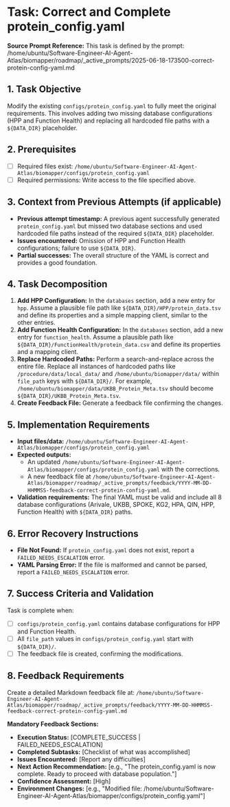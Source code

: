 # Task: Correct and Complete protein_config.yaml

**Source Prompt Reference:** This task is defined by the prompt: /home/ubuntu/Software-Engineer-AI-Agent-Atlas/biomapper/roadmap/_active_prompts/2025-06-18-173500-correct-protein-config-yaml.md

## 1. Task Objective
Modify the existing `configs/protein_config.yaml` to fully meet the original requirements. This involves adding two missing database configurations (HPP and Function Health) and replacing all hardcoded file paths with a `${DATA_DIR}` placeholder.

## 2. Prerequisites
- [ ] Required files exist: `/home/ubuntu/Software-Engineer-AI-Agent-Atlas/biomapper/configs/protein_config.yaml`
- [ ] Required permissions: Write access to the file specified above.

## 3. Context from Previous Attempts (if applicable)
- **Previous attempt timestamp:** A previous agent successfully generated `protein_config.yaml` but missed two database sections and used hardcoded file paths instead of the required `${DATA_DIR}` placeholder.
- **Issues encountered:** Omission of HPP and Function Health configurations; failure to use `${DATA_DIR}`.
- **Partial successes:** The overall structure of the YAML is correct and provides a good foundation.

## 4. Task Decomposition
1. **Add HPP Configuration:** In the `databases` section, add a new entry for `hpp`. Assume a plausible file path like `${DATA_DIR}/HPP/protein_data.tsv` and define its properties and a simple mapping client, similar to the other entries.
2. **Add Function Health Configuration:** In the `databases` section, add a new entry for `function_health`. Assume a plausible path like `${DATA_DIR}/FunctionHealth/protein_data.csv` and define its properties and a mapping client.
3. **Replace Hardcoded Paths:** Perform a search-and-replace across the entire file. Replace all instances of hardcoded paths like `/procedure/data/local_data/` and `/home/ubuntu/biomapper/data/` within `file_path` keys with `${DATA_DIR}/`. For example, `/home/ubuntu/biomapper/data/UKBB_Protein_Meta.tsv` should become `${DATA_DIR}/UKBB_Protein_Meta.tsv`.
4. **Create Feedback File:** Generate a feedback file confirming the changes.

## 5. Implementation Requirements
- **Input files/data:** `/home/ubuntu/Software-Engineer-AI-Agent-Atlas/biomapper/configs/protein_config.yaml`
- **Expected outputs:**
    - An updated `/home/ubuntu/Software-Engineer-AI-Agent-Atlas/biomapper/configs/protein_config.yaml` with the corrections.
    - A new feedback file at `/home/ubuntu/Software-Engineer-AI-Agent-Atlas/biomapper/roadmap/_active_prompts/feedback/YYYY-MM-DD-HHMMSS-feedback-correct-protein-config-yaml.md`.
- **Validation requirements:** The final YAML must be valid and include all 8 database configurations (Arivale, UKBB, SPOKE, KG2, HPA, QIN, HPP, Function Health) with `${DATA_DIR}` paths.

## 6. Error Recovery Instructions
- **File Not Found:** If `protein_config.yaml` does not exist, report a `FAILED_NEEDS_ESCALATION` error.
- **YAML Parsing Error:** If the file is malformed and cannot be parsed, report a `FAILED_NEEDS_ESCALATION` error.

## 7. Success Criteria and Validation
Task is complete when:
- [ ] `configs/protein_config.yaml` contains database configurations for HPP and Function Health.
- [ ] All `file_path` values in `configs/protein_config.yaml` start with `${DATA_DIR}/`.
- [ ] The feedback file is created, confirming the modifications.

## 8. Feedback Requirements
Create a detailed Markdown feedback file at:
`/home/ubuntu/Software-Engineer-AI-Agent-Atlas/biomapper/roadmap/_active_prompts/feedback/YYYY-MM-DD-HHMMSS-feedback-correct-protein-config-yaml.md`

**Mandatory Feedback Sections:**
- **Execution Status:** [COMPLETE_SUCCESS | FAILED_NEEDS_ESCALATION]
- **Completed Subtasks:** [Checklist of what was accomplished]
- **Issues Encountered:** [Report any difficulties]
- **Next Action Recommendation:** [e.g., "The protein_config.yaml is now complete. Ready to proceed with database population."]
- **Confidence Assessment:** [High]
- **Environment Changes:** [e.g., "Modified file: /home/ubuntu/Software-Engineer-AI-Agent-Atlas/biomapper/configs/protein_config.yaml"]
